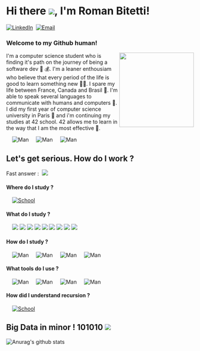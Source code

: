 # Hi there <img src="https://img.icons8.com/color/48/000000/github--v1.png"/>, I'm Roman Bitetti!

[![LinkedIn](https://img.shields.io/badge/LinkedIn-Me-informational?style=social&logo=linkedin&logoColor=blue)](https://www.linkedin.com/in/roman-bitetti/)&nbsp;
[![Email](https://img.shields.io/badge/Email-Moi-informational?style=social&logo=gmail&logoColor=red)](mailto:romanbtt@tutanota.com?subject=[GitHub])&nbsp;

### Welcome to my Github human! &nbsp;
<img src="https://media.giphy.com/media/XzYY9fZM6sNFe/giphy.gif" align="right" height="200" />

I'm a computer science student who is finding it's path on the journey of being a software dev 🤑 💰. I'm a leaner enthousiam who believe that every period of the life is good to learn something new 🤸‍♂️. I spare my life between France, Canada and Brasil 🛂. I'm able to speak several languages to communicate with humans and computers 🤖. I did my first year of computer science university in Paris 🥐 and i'm continuing my studies at 42 school. 42 allows me to learn in the way that I am the most effective 🤯.

&nbsp;&nbsp;&nbsp;&nbsp;![Man](https://img.shields.io/badge/Developped%20in-🇫🇷-informational?style=for-the-badge&Color=red&color=white)
&nbsp;&nbsp;&nbsp;&nbsp;![Man](https://img.shields.io/badge/Compiled%20in-🇨🇦-informational?style=for-the-badge&Color=red&color=white)
&nbsp;&nbsp;&nbsp;&nbsp;![Man](https://img.shields.io/badge/Debugged%20in-🇧🇷-informational?style=for-the-badge&Color=red&color=white)

## Let's get serious. How do I work ? 
Fast answer : &nbsp;<img src="https://img.icons8.com/cotton/32/000000/coffee-to-go.png"/>
#### Where do I study ?
&nbsp;&nbsp;&nbsp;&nbsp;[![School](https://img.shields.io/badge/School-SP-informational?style=plastic&logo=42&logoColor=red)](https://www.42sp.org.br/)
#### What do I study ?
&nbsp;&nbsp;&nbsp;&nbsp;<img src="https://img.icons8.com/color/48/000000/c-programming.png"/> <img src="https://img.icons8.com/color/48/000000/c-plus-plus-logo.png"/> <img src="https://img.icons8.com/color/48/000000/python.png"/> <img src="https://img.icons8.com/color/48/000000/docker.png"/> <img src="https://img.icons8.com/color/48/000000/kubernetes.png"/> <img src="https://img.icons8.com/plasticine/48/000000/bash.png"/> <img src="https://img.icons8.com/color/48/000000/git.png"/> <img src="https://img.icons8.com/color/48/000000/ethereum.png"/>
<img src="https://icon-icons.com/downloadimage.php?id=130436&root=2107/PNG/48/&file=file_type_light_solidity_icon_130436.png"/>

#### How do I study ?
&nbsp;&nbsp;&nbsp;&nbsp;![Man](https://img.shields.io/badge/man-man-informational?style=plastic&logo=linux&logoColor=red)
&nbsp;&nbsp;&nbsp;&nbsp;![Man](https://img.shields.io/badge/‎-Udemy-informational?style=plastic&logo=udemy&logoColor=red)
&nbsp;&nbsp;&nbsp;&nbsp;![Man](https://img.shields.io/badge/‎-Youtube-informational?style=plastic&logo=youtube&logoColor=red)
&nbsp;&nbsp;&nbsp;&nbsp;![Man](https://img.shields.io/badge/‎-Community-informational?style=plastic&logo=42&logoColor=red)
#### What tools do I use ?
&nbsp;&nbsp;&nbsp;&nbsp;![Man](https://img.shields.io/badge/‎-Vim-informational?style=plastic&logo=vim&logoColor=green)
&nbsp;&nbsp;&nbsp;&nbsp;![Man](https://img.shields.io/badge/‎-VSCode-informational?style=plastic&logo=visual-studio-code&logoColor=blue)
&nbsp;&nbsp;&nbsp;&nbsp;![Man](https://img.shields.io/badge/Linux-Mint-informational?style=plastic&logo=linux-mint&logoColor=green)
&nbsp;&nbsp;&nbsp;&nbsp;![Man](https://img.shields.io/badge/‎-Nope-informational?style=plastic&logo=windows-95&logoColor=white)
#### How did I understand recursion ?
&nbsp;&nbsp;&nbsp;&nbsp;[![School](https://img.shields.io/badge/‎-Link-informational?style=plastic&logo=google&logoColor=red)](https://www.google.com/search?sxsrf=ALeKk01JAlV0C__O3nAaQmB_ooZRlvJdLQ:1607658418324&q=recursion&spell=1&sa=X&ved=2ahUKEwiaycangsXtAhWPiOAKHfBACgkQBSgAegQIHxAv&biw=1920&bih=954])


## Big Data in minor ! 101010 <img src="https://img.icons8.com/color/32/000000/wink--v3.png"/>

![Anurag's github stats](https://github-readme-stats.vercel.app/api?username=romanbtt&show_icons=true&theme=tokyonight)
